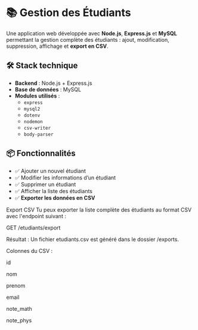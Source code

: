 # 📚 Gestion des Étudiants

Une application web développée avec **Node.js**, **Express.js** et **MySQL** permettant la gestion complète des étudiants : ajout, modification, suppression, affichage et **export en CSV**.

## 🛠️ Stack technique

- **Backend** : Node.js + Express.js
- **Base de données** : MySQL
- **Modules utilisés** :
  - `express`
  - `mysql2`
  - `dotenv`
  - `nodemon`
  - `csv-writer`
  - `body-parser`

## 📦 Fonctionnalités

- ✅ Ajouter un nouvel étudiant
- ✅ Modifier les informations d’un étudiant
- ✅ Supprimer un étudiant
- ✅ Afficher la liste des étudiants
- ✅ **Exporter les données en CSV**

Export CSV
Tu peux exporter la liste complète des étudiants au format CSV avec l'endpoint suivant :

GET /etudiants/export

Résultat :
Un fichier etudiants.csv est généré dans le dossier /exports.

Colonnes du CSV :

id

nom

prenom

email

note_math

note_phys